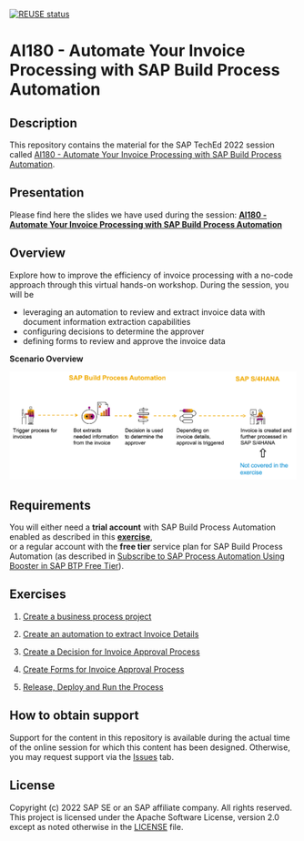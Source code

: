 [![REUSE status](https://api.reuse.software/badge/github.com/SAP-samples/teched2022-AI180)](https://api.reuse.software/info/github.com/SAP-samples/teched2022-AI180)

# AI180 - Automate Your Invoice Processing with SAP Build Process Automation

## Description

This repository contains the material for the SAP TechEd 2022 session called [AI180 - Automate Your Invoice Processing with SAP Build Process Automation](https://go3.events.sap.com/sapteched/hybrid/2022/reg/flow/sap/saptech2022/sapteched2022catalog/page/catalog/session/1661198041428001ExKO).

## Presentation

Please find here the slides we have used during the session: [**AI180 - Automate Your Invoice Processing with SAP Build Process Automation**](https://github.com/SAP-samples/teched2022-AI180/blob/main/AI180_Automate%20Your%20Invoice%20Processing%20with%20SAP%20Build%20Process%20Automation.pdf)

## Overview

Explore how to improve the efficiency of invoice processing with a no-code approach through this virtual hands-on workshop. During the session, you will be
- leveraging an automation to review and extract invoice data with document information extraction capabilities
- configuring decisions to determine the approver
- defining forms to review and approve the invoice data

**Scenario Overview**

![Scenario Overview!](/exercises/AI180_Scenario.png "Automate paper-based invoice processing")

## Requirements 

You will either need a **trial account** with SAP Build Process Automation enabled as described in this **[exercise](https://github.com/SAP-samples/teched2022-AI180/blob/main/exercises/1_Subscribe%20to%20SAP%20Process%20Automation/README.md)**,  
or a regular account with the **free tier** service plan for SAP Build Process Automation (as described in [Subscribe to SAP Process Automation Using Booster in SAP BTP Free Tier](https://developers.sap.com/tutorials/spa-subscribe-booster.html)).

## Exercises

1. [Create a business process project](https://github.com/SAP-samples/teched2022-AI180/tree/main/exercises/2_CreateBusinessProcess)

2. [Create an automation to extract Invoice Details](https://developers.sap.com/tutorials/spa-dox-create-automation.html)

3. [Create a Decision for Invoice Approval Process](https://developers.sap.com/tutorials/spa-dox-create-decision.html)

4. [Create Forms for Invoice Approval Process](https://developers.sap.com/tutorials/spa-dox-forms.html)

5. [Release, Deploy and Run the Process](https://developers.sap.com/tutorials/spa-dox-run-process.html)

## How to obtain support

Support for the content in this repository is available during the actual time of the online session for which this content has been designed. Otherwise, you may request support via the [Issues](../../issues) tab.

## License
Copyright (c) 2022 SAP SE or an SAP affiliate company. All rights reserved. This project is licensed under the Apache Software License, version 2.0 except as noted otherwise in the [LICENSE](LICENSES/Apache-2.0.txt) file.

